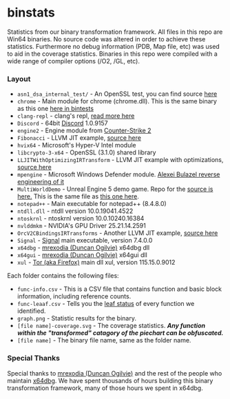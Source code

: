 # binstats

Statistics from our binary transformation framework. All files in this repo are Win64 binaries. No source code was altered in order to achieve these statistics. Furthermore no debug information (PDB, Map file, etc) was used to aid in the coverage statistics. Binaries in this repo were compiled with a wide range of compiler options (/O2, /GL, etc).

### Layout

- `asn1_dsa_internal_test/` - An OpenSSL test, you can find source [here](https://gitlab.softgenetics.com/libs/openssl/-/blob/f510d614a7e981cbf69f11ae186c97d3fa00dda9/test/asn1_dsa_internal_test.c)
- `chrome` - Main module for chrome (chrome.dll). This is the same binary as this one [here in bintests](https://github.com/backengineering/bintests/blob/master/misc/chrome/win64-121.0.6167.85/chrome-win64/chrome.dll)
- `clang-repl` - clang's repl, [read more here](https://clang.llvm.org/docs/ClangRepl.html)
- `Discord` - 64bit [Discord](https://discord.com/) 1.0.9157
- `engine2` - Engine module from [Counter-Strike 2](https://www.counter-strike.net/cs2)
- `Fibonacci` - LLVM JIT example, [source here](https://github.com/llvm-mirror/llvm/blob/master/examples/Fibonacci/fibonacci.cpp)
- `hvix64` - Microsoft's Hyper-V Intel module
- `libcrypto-3-x64` - OpenSSL (3.1.0) shared library
- `LLJITWithOptimizingIRTransform` - LLVM JIT example with optimizations, [source here](https://gitlab.eecs.wsu.edu/44373/t/-/blob/59cd45e5ae2920f2287d2b9df4ec0dc94e48c39d/llvm/examples/OrcV2Examples/LLJITWithOptimizingIRTransform/LLJITWithOptimizingIRTransform.cpp)
- `mpengine` - Microsoft Windows Defender module. [Alexei Bulazel reverse engineering of it](https://www.youtube.com/watch?v=2NawGCUOYT4)
- `MultiWorldDemo` - Unreal Engine 5 demo game. Repo for the [source is here.](https://github.com/UNAmedia/ue5-multiworld-demo) This is the same file as [this one here](https://github.com/backengineering/bintests/blob/master/misc/MultiWorldDemo/MultiWorldDemo/Binaries/Win64/MultiWorldDemo.exe).
- `notepad++` - Main executable for notepad++ (8.4.8.0)
- `ntdll.dll` - ntdll version 10.0.19041.4522
- `ntoskrnl` - ntoskrnl version 10.0.10240.16384
- `nvlddmkm` - NVIDIA's GPU Driver 25.21.14.2591
- `OrcV2CBindingsIRTransforms` - Another LLVM JIT example, [source here](https://code.ornl.gov/llvm-doe/llvm-project/-/blob/f756d38abf2ec40ee06ee5aa668db444e5d6f485/llvm/examples/OrcV2Examples/OrcV2CBindingsIRTransforms/OrcV2CBindingsIRTransforms.c)
- `Signal` - [Signal](https://signal.org/) main executable, version 7.4.0.0
- `x64dbg` - [mrexodia (Duncan Ogilvie)](https://github.com/mrexodia) x64dbg dll
- `x64gui` - [mrexodia (Duncan Ogilvie)](https://github.com/mrexodia) x64gui dll
- `xul` - [Tor (aka Firefox)](https://gitlab.torproject.org/tpo/applications/tor-browser) main dll xul, version 115.15.0.9012

Each folder contains the following files:

- `func-info.csv` - This is a CSV file that contains function and basic block information, including reference counts.
- `func-leaaf.csv` - Tells you the [leaf status](https://learn.microsoft.com/en-us/cpp/build/stack-usage?view=msvc-170#function-types) of every function we identified. 
- `graph.png` - Statistic results for the binary.
- `[file name]-coverage.svg` - The coverage statistics. ***Any function within the "transformed" catagory of the piechart can be obfuscated.***
- `[file name]` - The binary file name, same as the folder name.

### Special Thanks

Special thanks to [mrexodia (Duncan Ogilvie)](https://github.com/mrexodia) and the rest of the people who maintain [x64dbg](https://github.com/x64dbg/x64dbg). We have spent thousands of hours building this binary transformation framework, many of those hours we spent in x64dbg.